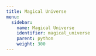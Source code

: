 ```yaml
---
title: Magical Universe
menu:
  sidebar:
    name: Magical Universe
    identifier: magical_universe
    parent: python
    weight: 300
---
```


